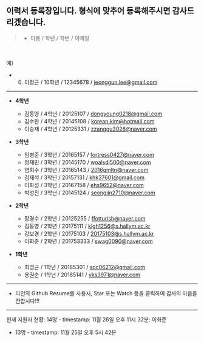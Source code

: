 
## 이력서 등록장입니다. 형식에 맞추어 등록해주시면 감사드리겠습니다.

>  - 이름 / 학년 / 학번 / 이메일
<br>

예)

  - 0) 이정근 / 10학년 / 12345678 / jeonggun.lee@gmail.com

*  *  *
  
* **4학년**
  - 김동영 / 4학년 / 20125107 / dongyoung0218@gmail.com
  - 김수완 / 4학년 / 20145108 / korean.kim@hotmail.com
  - 이승재 / 4학년 / 20125331 / zzanggu3026@naver.com  
  
* **3학년**
  - 임병준 / 3학년 / 20165157 / fortress0427@naver.com
  - 정재민 / 3학년 / 20145170 / woalsdl500@naver.com
  - 염희수 / 3학년 / 20165143  / 2016gmltn@naver.com
  - 김재석 / 3학년 / 20157131 / khk37601@gmail.com
  - 이화성 / 3학년 / 20167158 / ehs9652@naver.com
  - 박성진 / 3학년 / 20145124 / seongjin2710@naver.com
  
* **2학년**
  - 장경수 / 2학년 / 20125255 / ffotturish@naver.com 
  - 김동영 / 2학년 / 20175111 / klgh1256@s.hallym.ac.kr
  - 강보경 / 2학년 / 20175103 / 20175103@s.hallym.ac.kr  
  - 이화준 / 2학년 / 201753333 / swag0090@naver.com

* **1학년**
  - 최명근 / 1학년 / 20185301 / soc06212@gmail.com  
  - 용권순 / 1학년 / 20185141 / yks3971@naver.com
*  *  *

  - 타인의 Github Resume를 사용시, Star 또는 Watch 등을 클릭하여 감사의 마음을 전합시다!!!
  
*  *  *
현재 지원자 현황: 14명 - timestamp: 11월 26일 오후 11시 32분: 이화준 
  - 13명 - timestamp: 11월 25일 오후 5시 42분
